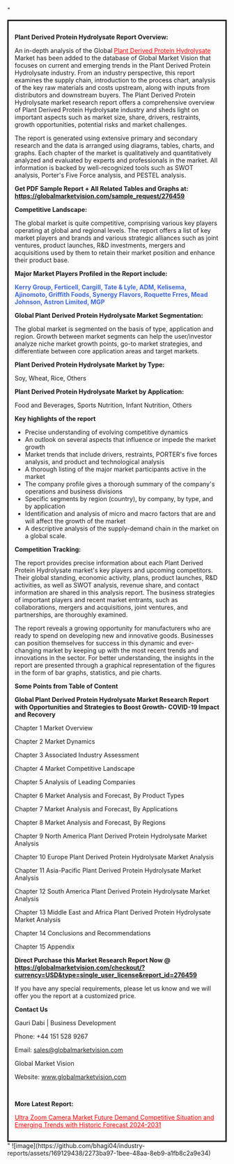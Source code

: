 "<div style='border: 3px solid black; padding: 1em;'>

<strong>Plant Derived Protein Hydrolysate Report Overview:</strong>

An in-depth analysis of the Global <a style='color: #ff0000;' href='https://globalmarketvision.com/reports/global-plant-derived-protein-hydrolysate-market/276459'>Plant Derived Protein Hydrolysate</a> Market has been added to the database of Global Market Vision that focuses on current and emerging trends in the Plant Derived Protein Hydrolysate industry. From an industry perspective, this report examines the supply chain, introduction to the process chart, analysis of the key raw materials and costs upstream, along with inputs from distributors and downstream buyers. The Plant Derived Protein Hydrolysate market research report offers a comprehensive overview of Plant Derived Protein Hydrolysate industry and sheds light on important aspects such as market size, share, drivers, restraints, growth opportunities, potential risks and market challenges.

The report is generated using extensive primary and secondary research and the data is arranged using diagrams, tables, charts, and graphs. Each chapter of the market is qualitatively and quantitatively analyzed and evaluated by experts and professionals in the market. All information is backed by well-recognized tools such as SWOT analysis, Porter's Five Force analysis, and PESTEL analysis.

<strong>Get PDF Sample Report + All Related Tables and Graphs at</strong><strong>:</strong><strong> <a style='color: #ff0000;' href='https://globalmarketvision.com/sample_request/276459?utm_source=linkedinPulse&utm_medium=SN&utm_campaign=SN'><strong>https://globalmarketvision.com/sample_request/276459</strong></a></strong>

<strong>Competitive Landscape:</strong>

The global market is quite competitive, comprising various key players operating at global and regional levels. The report offers a list of key market players and brands and various strategic alliances such as joint ventures, product launches, R&amp;D investments, mergers and acquisitions used by them to retain their market position and enhance their product base.

<strong>Major Market Players Profiled in the Report include:</strong>

<strong style='color: #4169e1;'>Kerry Group, Ferticell, Cargill, Tate & Lyle, ADM, Kelisema, Ajinomoto, Griffith Foods, Synergy Flavors, Roquette Frres, Mead Johnson, Astron Limited, MGP</strong>

<strong>Global Plant Derived Protein Hydrolysate Market Segmentation:</strong>

The global market is segmented on the basis of type, application and region. Growth between market segments can help the user/investor analyze niche market growth points, go-to market strategies, and differentiate between core application areas and target markets.

<strong>Plant Derived Protein Hydrolysate Market by Type</strong><strong>:</strong>

Soy, Wheat, Rice, Others

<strong>Plant Derived Protein Hydrolysate Market by</strong><strong> Application:</strong>

Food and Beverages, Sports Nutrition, Infant Nutrition, Others

<strong>Key highlights of the report</strong>
<ul>
  <li>Precise understanding of evolving competitive dynamics</li>
  <li>An outlook on several aspects that influence or impede the market growth</li>
  <li>Market trends that include drivers, restraints, PORTER's five forces analysis, and product and technological analysis</li>
  <li>A thorough listing of the major market participants active in the market</li>
  <li>The company profile gives a thorough summary of the company's operations and business divisions</li>
  <li>Specific segments by region (country), by company, by type, and by application</li>
  <li>Identification and analysis of micro and macro factors that are and will affect the growth of the market</li>
  <li>A descriptive analysis of the supply-demand chain in the market on a global scale.</li>
</ul>
<strong>Competition Tracking:</strong>

The report provides precise information about each Plant Derived Protein Hydrolysate market's key players and upcoming competitors. Their global standing, economic activity, plans, product launches, R&amp;D activities, as well as SWOT analysis, revenue share, and contact information are shared in this analysis report. The business strategies of important players and recent market entrants, such as collaborations, mergers and acquisitions, joint ventures, and partnerships, are thoroughly examined.

The report reveals a growing opportunity for manufacturers who are ready to spend on developing new and innovative goods. Businesses can position themselves for success in this dynamic and ever-changing market by keeping up with the most recent trends and innovations in the sector. For better understanding, the insights in the report are presented through a graphical representation of the figures in the form of bar graphs, statistics, and pie charts.

<strong>Some Points from Table of Content</strong>

<strong>Global Plant Derived Protein Hydrolysate Market Research Report with Opportunities and Strategies to Boost Growth- COVID-19 Impact and Recovery</strong>

Chapter 1 Market Overview

Chapter 2 Market Dynamics

Chapter 3 Associated Industry Assessment

Chapter 4 Market Competitive Landscape

Chapter 5 Analysis of Leading Companies

Chapter 6 Market Analysis and Forecast, By Product Types

Chapter 7 Market Analysis and Forecast, By Applications

Chapter 8 Market Analysis and Forecast, By Regions

Chapter 9 North America Plant Derived Protein Hydrolysate Market Analysis

Chapter 10 Europe Plant Derived Protein Hydrolysate Market Analysis

Chapter 11 Asia-Pacific Plant Derived Protein Hydrolysate Market Analysis

Chapter 12 South America Plant Derived Protein Hydrolysate Market Analysis

Chapter 13 Middle East and Africa Plant Derived Protein Hydrolysate Market Analysis

Chapter 14 Conclusions and Recommendations

Chapter 15 Appendix

<strong>Direct Purchase this Market Research Report Now @ <a style='color: #ff0000;' href='https://globalmarketvision.com/checkout/?currency=USD&type=single_user_license&report_id=276459?utm_source=linkedinPulse&utm_medium=SN&utm_campaign=SN'><strong>https://globalmarketvision.com/checkout/?currency=USD&type=single_user_license&report_id=276459</strong></a></strong>

If you have any special requirements, please let us know and we will offer you the report at a customized price.
<p id='ember58' class='ember-view reader-content-blocks__paragraph'><strong>Contact Us</strong></p>
<p id='ember59' class='ember-view reader-content-blocks__paragraph'>Gauri Dabi | Business Development</p>
<p id='ember60' class='ember-view reader-content-blocks__paragraph'>Phone: +44 151 528 9267</p>
Email: <a href='mailto:sales@globalmarketvision.com'>sales@globalmarketvision.com</a>

Global Market Vision

Website: <a href='http://www.globalmarketvision.com/'>www.globalmarketvision.com</a>

&nbsp;

<strong>More Latest Report:</strong>

<a style='color: #ff0000;' href='https://www.linkedin.com/pulse/ultra-zoom-camera-market-future-demand-competitive-situation-raut-s7alf/?published=t'>Ultra Zoom Camera Market Future Demand Competitive Situation and Emerging Trends with Historic Forecast 2024-2031</a>

</div>"
![image](https://github.com/bhagi04/industry-reports/assets/169129438/2273ba97-1bee-48aa-8eb9-a1fb8c2a9e34)

